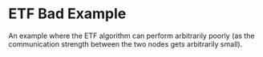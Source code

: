 # ETF Bad Example
An example where the ETF algorithm can perform arbitrarily poorly (as the communication strength between the two nodes gets arbitrarily small).

